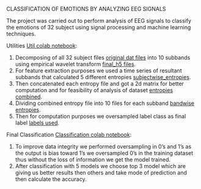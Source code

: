CLASSIFICATION OF EMOTIONS BY ANALYZING EEG SIGNALS 

The project was carried out to perform analysis of EEG signals to classify the emotions of 32 subject using signal processing and machine learning techniques.

Utilities [Util colab notebook](https://colab.research.google.com/drive/1-2NY0DhOIePT5tpD24GynwKgbaaUJZSH):
1) Decomposing of all 32 subject files [original dat files](https://drive.google.com/drive/folders/1zxLqJBKz8I5zs4M3uur-nQDckeTlPbi0) into 10 subbands using empirical wavelet transform [final_h5 files](https://drive.google.com/drive/folders/1Kk6_feIkc7HM2R_ydhMTLsnj_CuVHYrA).
2) For feature extraction purposes we used a time series of resultant subbands that calculated 5 different entropies [subjectwise_entropies](https://drive.google.com/drive/folders/1xRzUcvtVvH7QgjG-zPB1kO7hcBOTs_1s).
3) Then concatenated each entropy file and got a 2d matrix for better computation and for feasibility of analysis of dataset [entropies combined](https://drive.google.com/file/d/11AbX-et7py0eoG063OGB99vEDKQSpTAh/view).
4) Dividing combined entropy file into 10 files for each subband [bandwise entropies](https://drive.google.com/drive/folders/1U718poZGFw-GsVNmGGHE666GR6mRL6vb).
5) Then for computation purposes we oversampled label class as final label [labels used](https://drive.google.com/drive/folders/1UAYtZZIU8qckBNGJYV4meNXVDXENz-A-).

Final Classification [Classification colab notebook]():
1) To improve data integrity we performed oversampling in 0’s and 1’s as the output is bias
toward 1’s we oversampled 0’s in the training dataset thus without the loss of information
we get the model trained.
2) After classification with 5 models we choose top 3 model which are giving us better
results then others and take mode of prediction and then calculate the accuracy.
